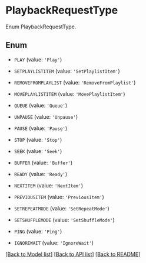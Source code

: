 # PlaybackRequestType

Enum PlaybackRequestType.

## Enum

* `PLAY` (value: `'Play'`)

* `SETPLAYLISTITEM` (value: `'SetPlaylistItem'`)

* `REMOVEFROMPLAYLIST` (value: `'RemoveFromPlaylist'`)

* `MOVEPLAYLISTITEM` (value: `'MovePlaylistItem'`)

* `QUEUE` (value: `'Queue'`)

* `UNPAUSE` (value: `'Unpause'`)

* `PAUSE` (value: `'Pause'`)

* `STOP` (value: `'Stop'`)

* `SEEK` (value: `'Seek'`)

* `BUFFER` (value: `'Buffer'`)

* `READY` (value: `'Ready'`)

* `NEXTITEM` (value: `'NextItem'`)

* `PREVIOUSITEM` (value: `'PreviousItem'`)

* `SETREPEATMODE` (value: `'SetRepeatMode'`)

* `SETSHUFFLEMODE` (value: `'SetShuffleMode'`)

* `PING` (value: `'Ping'`)

* `IGNOREWAIT` (value: `'IgnoreWait'`)

[[Back to Model list]](../README.md#documentation-for-models) [[Back to API list]](../README.md#documentation-for-api-endpoints) [[Back to README]](../README.md)


